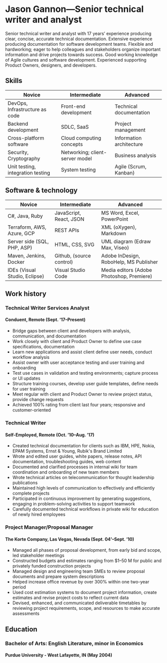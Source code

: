 # Jason Gannon—Senior technical writer and analyst

Senior technical writer and analyst with 17 years’ experience producing clear, concise, accurate technical documentation. Extensive experience producing documentation for software development teams.
Flexible and hardworking; eager to help colleagues and stakeholders organize important information and drive projects towards success.
Good working knowledge of Agile cultures and software development. Experienced supporting Product Owners, designers, and developers.

## Skills

| Novice | Intermediate | Advanced |
|--------|--------------|-------|
| DevOps, Infrastructure as code  |  Front-end development | Technical documentation |
| Backend development | SDLC, SaaS  | Project management |
| Cross-platform software | Cloud computing concepts  | Information architecture |
| Security, Cryptography | Networking; client-server model | Business analysis |
| Unit testing, integration testing | System testing |  Agile (Scrum, Kanban) |

## Software & technology

| Novice | Intermediate | Advanced |
|--------|--------------|-------|
| C#, Java, Ruby | JavaScript, React, JSON | MS Word, Excel, PowerPoint |
| Terraform, AWS, Azure, GCP | REST APIs | XML (oXygen), Markdown |
| Server side (SQL, PHP, ASP)  | HTML, CSS, SVG | UML diagram (Edraw Max, Viseo) |
| Maven, Jenkins, Docker  | Github, (source control) | Adobe InDesign, RoboHelp, MS Publisher |
| IDEs (Visual Studio, Eclipse) | Visual Studio Code  | Media editors (Adobe Photoshop, Premiere)  |

## Work history

### Technical Writer Services Analyst

#### Conduent, Remote (Sept. ‘17–Present)

* Bridge gaps between client and developers with analysis, communication, and documentation
* Work closely with client and Product Owner to define use case specifications, documentation
* Learn new applications and assist client define user needs, conduct workflow analysis
* Assist owner with user acceptance testing and user training and onboarding
* Test use cases in validation and testing environments; capture process or UI updates
* Structure training courses, develop user guide templates, define needs for user training
* Meet regular with client and Product Owner to review project status, provide change requests
* Achieved 100% rating from client last four years; responsive and customer-oriented

### Technical Writer

#### Self-Employed, Remote (Oct. ’10–Aug. ’17)

* Created technical documentation for clients such as IBM, HPE, Nokia, EPAM Systems, Ernst & Young, Rubik's Brand Limited
* Wrote and edited user guides, white papers, release notes, API documentation, troubleshooting guides, web content
* Documented and clarified processes in internal wiki for team coordination and onboarding of new team members
* Wrote technical articles on telecommunication for thought leadership publications
* Maintained high levels of communication to effectively and efficiently complete projects
* Participated in continuous improvement by generating suggestions, engaging in problem-solving activities to support teamwork
* Carefully documented technical workflows in private wiki for education of newly hired employees

### Project Manager/Proposal Manager

#### The Korte Company, Las Vegas, Nevada (Sept. 04’–Sept. ’10)

* Managed all phases of proposal development, from early bid and scope, led stakeholder meetings
* Constructed budgets and estimates ranging from $1–50 M for public and privately funded construction projects
* Managed design and engineering team SMEs to review proposal documents and prepare system descriptions
* Helped increase office revenue by over 300% within one two-year period
* Used cost estimation systems to document project information, create estimates and revise project costs to reflect current data
* Devised, enhanced, and communicated deliverable timetables by reviewing project requirements, scope, and resources to make accurate assessments

## Education

### Bachelor of Arts: English Literature, minor in Economics

#### Purdue University - West Lafayette, IN (May 2004)
